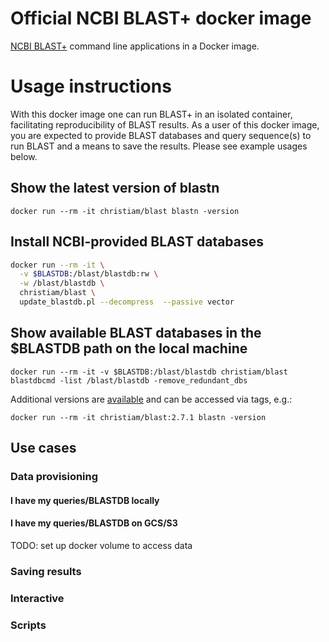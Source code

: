 # Official NCBI BLAST+ docker image

[NCBI BLAST+][1] command line applications in a Docker image.

# Usage instructions

With this docker image one can run BLAST+ in an isolated container, facilitating reproducibility of BLAST results. 
As a user of this docker image, you are expected to provide BLAST databases and query sequence(s) to run BLAST and a means to save the results.
Please see example usages below.

## Show the latest version of blastn

  `docker run --rm -it christiam/blast blastn -version`

## Install NCBI-provided BLAST databases

  ```bash
  docker run --rm -it \
    -v $BLASTDB:/blast/blastdb:rw \
    -w /blast/blastdb \
    christiam/blast \
    update_blastdb.pl --decompress  --passive vector
  ```

## Show available BLAST databases in the $BLASTDB path on the local machine

  `docker run --rm -it -v $BLASTDB:/blast/blastdb christiam/blast blastdbcmd -list /blast/blastdb -remove_redundant_dbs`

Additional versions are [available](https://hub.docker.com/r/christiam/blast/tags/) and can be accessed via tags, e.g.:

  `docker run --rm -it christiam/blast:2.7.1 blastn -version`

## Use cases

### Data provisioning
#### I have my queries/BLASTDB locally
#### I have my queries/BLASTDB on GCS/S3
TODO: set up docker volume to access data

### Saving results

### Interactive

### Scripts

[1]: http://blast.ncbi.nlm.nih.gov/
